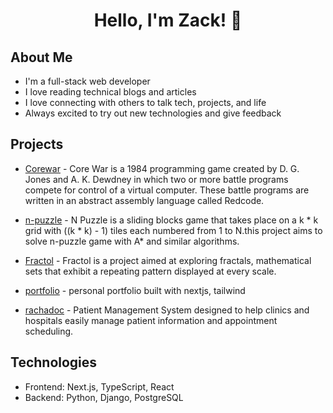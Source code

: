 <h1 align="center">Hello, I'm Zack! 👋</h1>

## About Me
- I'm a full-stack web developer 
- I love reading technical blogs and articles
- I love connecting with others to talk tech, projects, and life
- Always excited to try out new technologies and give feedback 

## Projects
- [Corewar](https://github.com/ZackChOfficial/corewar) - Core War is a 1984 programming game created by D. G. Jones and A. K. Dewdney in which two or more battle programs compete for control of a virtual computer. These battle programs are written in an abstract assembly language called Redcode.

- [n-puzzle](https://n-puzzle-project.netlify.app/) - N Puzzle is a sliding blocks game that takes place on a k * k grid with ((k * k) - 1) tiles each numbered from 1 to N.this project aims to solve n-puzzle game with A* and similar algorithms.
  
- [Fractol](https://github.com/ZackChOfficial/Fractol) - Fractol is a project aimed at exploring fractals, mathematical sets that exhibit a repeating pattern displayed at every scale.

- [portfolio](https://github.com/ZackChOfficial/portfolio) - personal portfolio built with nextjs, tailwind

- [rachadoc](https://github.com/ZackChOfficial/rachadoc) - Patient Management System designed to help clinics and hospitals easily manage patient information and appointment scheduling.

## Technologies
- Frontend: Next.js, TypeScript, React
- Backend: Python, Django, PostgreSQL
